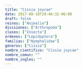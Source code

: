 ```yaml
---
title: "Cissia joycae"
date: 2017-08-18T20:46:32-06:00
draft: false
reinos: ["Animalia"]
divisiones: ["Arthropoda"]
clases: ["Insecta"]
ordenes: ["Lepidoptera"]
familias: ["Nymphalidae"]
generos: ["Cissia"]
nombre_cientifico: "Cissia joycae"
nombre_comun: ""
nombre_ingles: ""
---
```

